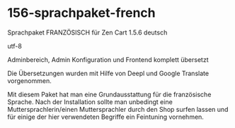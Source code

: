 # 156-sprachpaket-french
Sprachpaket FRANZÖSISCH für Zen Cart 1.5.6 deutsch

utf-8

Adminbereich, Admin Konfiguration und Frontend komplett übersetzt

Die Übersetzungen wurden mit Hilfe von Deepl und Google Translate vorgenommen.

Mit diesem Paket hat man eine Grundausstattung für die französische Sprache. 
Nach der Installation sollte man unbedingt eine Muttersprachlerin/einen Muttersprachler durch den Shop surfen lassen und für einige der hier verwendeten Begriffe ein Feintuning vornehmen.
